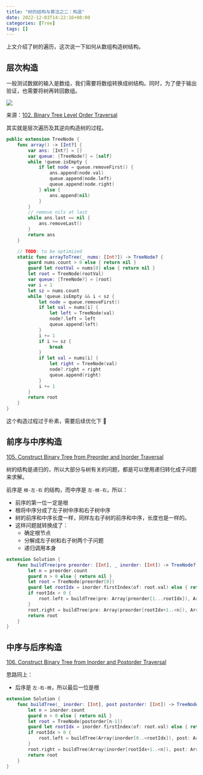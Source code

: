 ```yaml
---
title: "树的结构与算法之二：构造"
date: 2022-12-03T14:22:16+08:00
categories: [Tree]
tags: []
---
```


上文介绍了树的遍历，这次说一下如何从数组构造树结构。

## 层次构造

一般测试数据的输入是数组，我们需要将数组转换成树结构。同时，为了便于输出验证，也需要将树再转回数组。

![](https://ryder-1252249141.cos.ap-shanghai.myqcloud.com/uPic/2022-12-03-b7Cf2N.png)

来源：[102. Binary Tree Level Order Traversal](https://leetcode.com/problems/binary-tree-level-order-traversal/description/)

其实就是层次遍历及其逆向构造树的过程。

```swift
public extension TreeNode {
    func array() -> [Int?] {
        var ans: [Int?] = []
        var queue: [TreeNode?] = [self]
        while !queue.isEmpty {
            if let node = queue.removeFirst() {
                ans.append(node.val)
                queue.append(node.left)
                queue.append(node.right)
            } else {
                ans.append(nil)
            }
        }
        // remove nils at last
        while ans.last == nil {
            ans.removeLast()
        }
        return ans
    }

    // TODO: to be optimized
    static func arrayToTree(_ nums: [Int?]) -> TreeNode? {
        guard nums.count > 0 else { return nil }
        guard let rootVal = nums[0] else { return nil }
        let root = TreeNode(rootVal)
        var queue: [TreeNode?] = [root]
        var i = 1
        let sz = nums.count
        while !queue.isEmpty && i < sz {
            let node = queue.removeFirst()
            if let val = nums[i] {
                let left = TreeNode(val)
                node?.left = left
                queue.append(left)
            }
            i += 1
            if i >= sz {
                break
            }
            if let val = nums[i] {
                let right = TreeNode(val)
                node?.right = right
                queue.append(right)
            }
            i += 1
        }
        return root
    }
}
```

这个构造过程过于朴素，需要后续优化下 🥸

## 前序与中序构造

[105. Construct Binary Tree from Preorder and Inorder Traversal](https://leetcode.com/problems/construct-binary-tree-from-preorder-and-inorder-traversal/)

树的结构是递归的，所以大部分与树有关的问题，都是可以使用递归转化成子问题来求解。

前序是 `根-左-右` 的结构，而中序是 `左-根-右`，所以：

* 前序的第一位一定是根
* 根将中序分成了左子树中序和右子树中序
* 树的前序和中序长度一样，同样左右子树的前序和中序，长度也是一样的。
* 这样问题就转换成了：
  * 确定根节点
  * 分解成左子树和右子树两个子问题
  * 递归调用本身

```swift
extension Solution {
    func buildTree(pre preorder: [Int], _ inorder: [Int]) -> TreeNode? {
        let n = preorder.count
        guard n > 0 else { return nil }
        let root = TreeNode(preorder[0])
        guard let rootIdx = inorder.firstIndex(of: root.val) else { return nil }
        if rootIdx > 0 {
            root.left = buildTree(pre: Array(preorder[1...rootIdx]), Array(inorder[0..<rootIdx]))
        }
        root.right = buildTree(pre: Array(preorder[rootIdx+1..<n]), Array(inorder[rootIdx+1..<n]))
        return root
    }
}
```

## 中序与后序构造

[106. Construct Binary Tree from Inorder and Postorder Traversal](https://leetcode.com/problems/construct-binary-tree-from-inorder-and-postorder-traversal/)

思路同上：

* 后序是 `左-右-根`，所以最后一位是根

```swift
extension Solution {
    func buildTree(_ inorder: [Int], post postorder: [Int]) -> TreeNode? {
        let n = inorder.count
        guard n > 0 else { return nil }
        let root = TreeNode(postorder[n-1])
        guard let rootIdx = inorder.firstIndex(of: root.val) else { return nil }
        if rootIdx > 0 {
            root.left = buildTree(Array(inorder[0..<rootIdx]), post: Array(postorder[0..<rootIdx]))
        }
        root.right = buildTree(Array(inorder[rootIdx+1..<n]), post: Array(postorder[rootIdx..<n-1]))
        return root
    }
}
```
